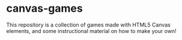 # canvas-games

This repository is a collection of games made with HTML5 Canvas elements, and some instructional material on how to make your own!
